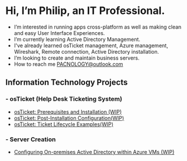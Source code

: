 # Hi, I’m Philip, an IT Professional.
- I’m interested in running apps cross-platform as well as making clean and easy User Interface Experiences.
- I’m currently learning Active Directory Management.
- I've already learned osTicket management, Azure management, Wireshark, Remote connection, Active Directory installation.
- I’m looking to create and maintain business servers.
- How to reach me PACNOLOGY@outlook.com

## Information Technology Projects
###  - osTicket (Help Desk Ticketing System)
- [osTicket: Prerequisites and Installation (WIP)](https://github.com/PACNOLOGY/osTicket-Prerequisites-and-Installation)
- [osTicket: Post-Installation Configuration(WIP)](https://github.com/PACNOLOGY/osTicket---Post-Install-Configuration)
- [osTicket: Ticket Lifecycle Examples(WIP)](https://github.com/PACNOLOGY/osTicket-Ticket-Lifecycle-Examples)
###  - Server Creation
- [Configuring On-premises Active Directory within Azure VMs (WIP)](https://github.com/PACNOLOGY/Configuring-On-premises-Active-Directory-within-Azure-VMs)
